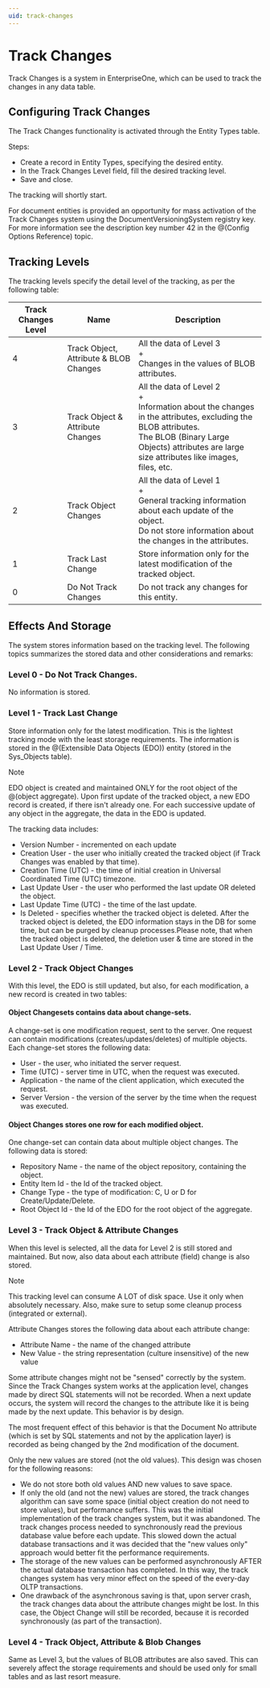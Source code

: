 ```yaml
---
uid: track-changes
---
```


# Track Changes

Track Changes is a system in EnterpriseOne, which can be used to track the changes in any data table.

## Configuring Track Changes

The Track Changes functionality is activated through the Entity Types table.

Steps:

- Create a record in Entity Types, specifying the desired entity.
- In the Track Changes Level field, fill the desired tracking level.
- Save and close.

The tracking will shortly start.

For document entities is provided an opportunity for mass activation of the Track Changes system using the DocumentVersioningSystem registry key. For more information see the description key number 42 in the @(Config Options Reference) topic.

## Tracking Levels

The tracking levels specify the detail level of the tracking, as per the following table:


| Track Changes Level | Name | Description |
| -- | ------------------------------- | ---------------------------------------------|
| 4 | Track Object, Attribute & BLOB Changes | All the data of Level 3 <br> + <br> Changes in the values of BLOB attributes.                |
| 3 | Track Object & Attribute Changes |  All the data of Level 2 <br> + <br> Information about the changes in the attributes, excluding the BLOB attributes. <br> The BLOB (Binary Large Objects) attributes are large size attributes like images, files, etc.|
| 2 | Track Object Changes| All the data of Level 1 <br> + <br> General tracking information about each update of the object. <br> Do not store information about the changes in the attributes. |
| 1 | Track Last Change | Store information only for the latest modification of the tracked object. |
| 0 | Do Not Track Changes | Do not track any changes for this entity. |


## Effects And Storage

The system stores information based on the tracking level. The following topics summarizes the stored data and other considerations and remarks:

### Level 0 - Do Not Track Changes. 

No information is stored.

### Level 1 - Track Last Change

Store information only for the latest modification.
This is the lightest tracking mode with the least storage requirements.
The information is stored in the @(Extensible Data Objects (EDO)) entity (stored in the Sys_Objects table).

> [!NOTE] 
> EDO object is created and maintained ONLY for the root object of the @(object aggregate). 
> Upon first update of the tracked object, a new EDO record is created, if there isn't already one. 
> For each successive update of any object in the aggregate, the data in the EDO is updated.

The tracking data includes:

- Version Number - incremented on each update
- Creation User - the user who initially created the tracked object (if Track Changes was enabled by that time).
- Creation Time (UTC) - the time of initial creation in Universal Coordinated Time (UTC) timezone.
- Last Update User - the user who performed the last update OR deleted the object.
- Last Update Time (UTC) - the time of the last update.
- Is Deleted - specifies whether the tracked object is deleted. After the tracked object is deleted, the EDO information stays in the DB for some time, but can be purged by cleanup processes.Please note, that when the tracked object is deleted, the deletion user & time are stored in the Last Update User / Time.

### Level 2 - Track Object Changes

With this level, the EDO is still updated, but also, for each modification, a new record is created in two tables:

#### Object Changesets contains data about change-sets.

A change-set is one modification request, sent to the server. One request can contain modifications (creates/updates/deletes) of multiple objects. <br> Each change-set stores the following data:

- User - the user, who initiated the server request.
- Time (UTC) - server time in UTC, when the request was executed.
- Application - the name of the client application, which executed the request.
- Server Version - the version of the server by the time when the request was executed.

#### Object Changes stores one row for each modified object. 

One change-set can contain data about multiple object changes. The following data is stored:

- Repository Name - the name of the object repository, containing the object.
- Entity Item Id - the Id of the tracked object.
- Change Type - the type of modification: C, U or D for Create/Update/Delete.
- Root Object Id - the Id of the EDO for the root object of the aggregate.

### Level 3 - Track Object & Attribute Changes

When this level is selected, all the data for Level 2 is still stored and maintained. But now, also data about each attribute (field) change is also stored.

> [!NOTE] 
> This tracking level can consume A LOT of disk space. Use it only when absolutely necessary. Also, make sure to setup some cleanup process (integrated or external).

Attribute Changes stores the following data about each attribute change:

- Attribute Name - the name of the changed attribute
- New Value - the string representation (culture insensitive) of the new value

Some attribute changes might not be "sensed" correctly by the system. Since the Track Changes system works at the application level, changes made by direct SQL statements will not be recorded. When a next update occurs, the system will record the changes to the attribute like it is being made by the next update. This behavior is by design.

The most frequent effect of this behavior is that the Document No attribute (which is set by SQL statements and not by the
application layer) is recorded as being changed by the 2nd modification of the document. 

Only the new values are stored (not the old values). This design was chosen for the following reasons:

- We do not store both old values AND new values to save space.
- If only the old (and not the new) values are stored, the track changes algorithm can save some space (initial object creation do not need to store values), but performance suffers. This was the initial implementation of the track changes system, but it was abandoned. The track changes process needed to synchronously read the previous database value before each update. This slowed down the actual database transactions and it was decided that the "new values only" approach would better fit the performance requirements.
- The storage of the new values can be performed asynchronously AFTER the actual database transaction has completed. In this way, the track changes system has very minor effect on the speed of the every-day OLTP transactions.
- One drawback of the asynchronous saving is that, upon server crash, the track changes data about the attribute changes might be lost. In this case, the Object Change will still be recorded, because it is recorded synchronously (as part of the transaction).

### Level 4 - Track Object, Attribute & Blob Changes

Same as Level 3, but the values of BLOB attributes are also saved. This can severely affect the storage requirements and should be used only for small tables and as last resort measure.


